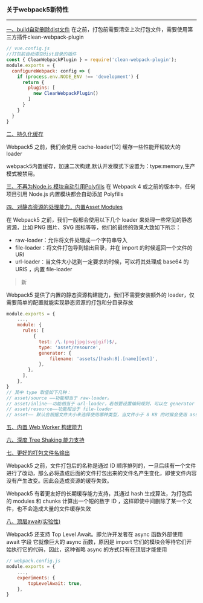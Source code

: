 ### 关于webpack5新特性
---

[一、build自动删除dist文件]()
在之前，打包前需要清空上次打包文件，需要使用第三方插件clean-webpack-plugin
```js
// vue.config.js
//打包前自动清空dist目录的插件
const { CleanWebpackPlugin } = require('clean-webpack-plugin');
module.exports = {
  configureWebpack: config => {
    if (process.env.NODE_ENV !== 'development') {
      return {
        plugins: [
          new CleanWebpackPlugin()
        ]
      }
    }
  }
}
```

[二、持久化缓存]()

Webpack5 之前，我们会使用 cache-loader[12] 缓存一些性能开销较大的 loader

webpack5内置缓存，加速二次构建,默认开发模式下设置为：type:memory,生产模式被禁用。


[三、不再为Node.js 模块自动引用Polyfills]()
在 Webpack 4 或之前的版本中，任何项目引用 Node.js 内置模块都会自动添加 Polyfills

[四、对静态资源的处理能力，内置Asset Modules]()

在 Webpack5 之前，我们一般都会使用以下几个 loader 来处理一些常见的静态资源，比如 PNG 图片、SVG 图标等等，他们的最终的效果大致如下所示：

- raw-loader：允许将文件处理成一个字符串导入
- file-loader：将文件打包导到输出目录，并在 import 的时候返回一个文件的 URI
- url-loader：当文件大小达到一定要求的时候，可以将其处理成 base64 的 URIS ，内置 file-loader

> 新

Webpack5 提供了内置的静态资源构建能力，我们不需要安装额外的 loader，仅需要简单的配置就能实现静态资源的打包和分目录存放

```js
module.exports = {
    ...,
    module: {
      rules: [
          {
            test: /\.(png|jpg|svg|gif)$/,
            type: 'asset/resource',
            generator: {
                filename: 'assets/[hash:8].[name][ext]',
            },
        },
      ],
    },
}
// 其中 type 取值如下几种：
// asset/source ——功能相当于 raw-loader。
// asset/inline——功能相当于 url-loader，若想要设置编码规则，可以在 generator 中设置 dataUrl
// asset/resource——功能相当于 file-loader
// asset—— 默认会根据文件大小来选择使用哪种类型，当文件小于 8 KB 的时候会使用 asset/inline，否则会使用 asset/resource
```

[五、内置 Web Worker 构建能力]()

[六、深度 Tree Shaking 能力支持]()

[七、更好的打包文件名输出]()

Webpack5 之前，文件打包后的名称是通过 ID 顺序排列的，一旦后续有一个文件进行了改动，那么必将造成后面的文件打包出来的文件名产生变化，即使文件内容没有产生改变。因此会造成资源的缓存失效。

Webpack5 有着更友好的长期缓存能力支持，其通过 hash 生成算法，为打包后的 modules 和 chunks 计算出一个短的数字 ID ，这样即使中间删除了某一个文件，也不会造成大量的文件缓存失效

[八、顶层await(实验性)]()

Webpack5 还支持 Top Level Await。即允许开发者在 async 函数外部使用 await 字段
它就像巨大的 async 函数，原因是 import 它们的模块会等待它们开始执行它的代码，因此，这种省略 async 的方式只有在顶层才能使用

```js
// webpack.config.js
module.exports = {
    ...,
    experiments: {
        topLevelAwait: true,
    },
}
```